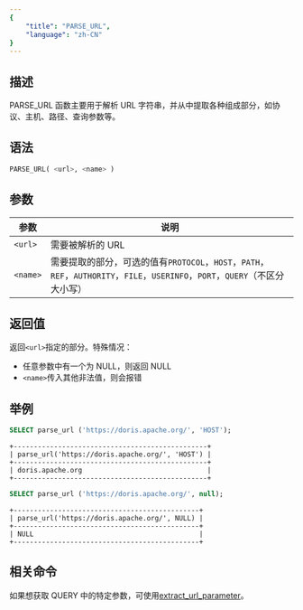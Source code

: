 ```yaml
---
{
    "title": "PARSE_URL",
    "language": "zh-CN"
}
---
```


<!-- 
Licensed to the Apache Software Foundation (ASF) under one
or more contributor license agreements.  See the NOTICE file
distributed with this work for additional information
regarding copyright ownership.  The ASF licenses this file
to you under the Apache License, Version 2.0 (the
"License"); you may not use this file except in compliance
with the License.  You may obtain a copy of the License at

  http://www.apache.org/licenses/LICENSE-2.0

Unless required by applicable law or agreed to in writing,
software distributed under the License is distributed on an
"AS IS" BASIS, WITHOUT WARRANTIES OR CONDITIONS OF ANY
KIND, either express or implied.  See the License for the
specific language governing permissions and limitations
under the License.
-->

## 描述

PARSE_URL 函数主要用于解析 URL 字符串，并从中提取各种组成部分，如协议、主机、路径、查询参数等。

## 语法

```sql
PARSE_URL( <url>, <name> )
```

## 参数

| 参数       | 说明                                                                                               |
|----------|--------------------------------------------------------------------------------------------------|
| `<url>`  | 需要被解析的 URL                                                                                       |
| `<name>` | 需要提取的部分，可选的值有`PROTOCOL`，`HOST`，`PATH`，`REF`，`AUTHORITY`，`FILE`，`USERINFO`，`PORT`，`QUERY`（不区分大小写） |

## 返回值

返回`<url>`指定的部分。特殊情况：

- 任意参数中有一个为 NULL，则返回 NULL
- `<name>`传入其他非法值，则会报错

## 举例

```sql
SELECT parse_url ('https://doris.apache.org/', 'HOST');
```

```text
+------------------------------------------------+
| parse_url('https://doris.apache.org/', 'HOST') |
+------------------------------------------------+
| doris.apache.org                               |
+------------------------------------------------+
```

```sql
SELECT parse_url ('https://doris.apache.org/', null);
```

```text
+----------------------------------------------+
| parse_url('https://doris.apache.org/', NULL) |
+----------------------------------------------+
| NULL                                         |
+----------------------------------------------+
```

## 相关命令

如果想获取 QUERY 中的特定参数，可使用[extract_url_parameter](./extract_url_parameter.md)。
